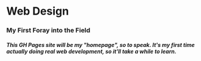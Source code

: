 # Web Design
### My First Foray into the Field
##### This GH Pages site will be my "homepage", so to speak. It's my first time actually doing real web development, so it'll take a while to learn.

